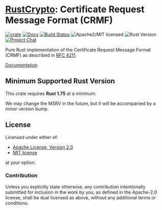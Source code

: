 # [RustCrypto]: Certificate Request Message Format (CRMF)

[![crate][crate-image]][crate-link]
[![Docs][docs-image]][docs-link]
[![Build Status][build-image]][build-link]
![Apache2/MIT licensed][license-image]
![Rust Version][rustc-image]
[![Project Chat][chat-image]][chat-link]

Pure Rust implementation of the Certificate Request Message Format (CRMF) as described in [RFC 4211].

[Documentation][docs-link]

## Minimum Supported Rust Version

This crate requires **Rust 1.75** at a minimum.

We may change the MSRV in the future, but it will be accompanied by a minor
version bump.

## License

Licensed under either of:

- [Apache License, Version 2.0](http://www.apache.org/licenses/LICENSE-2.0)
- [MIT license](http://opensource.org/licenses/MIT)

at your option.

### Contribution

Unless you explicitly state otherwise, any contribution intentionally submitted
for inclusion in the work by you, as defined in the Apache-2.0 license, shall be
dual licensed as above, without any additional terms or conditions.

[//]: # (badges)

[crate-image]: https://buildstats.info/crate/crmf
[crate-link]: https://crates.io/crates/crmf
[docs-image]: https://docs.rs/crmf/badge.svg
[docs-link]: https://docs.rs/crmf/
[build-image]: https://github.com/RustCrypto/formats/actions/workflows/crmf.yml/badge.svg
[build-link]: https://github.com/RustCrypto/formats/actions/workflows/crmf.yml
[license-image]: https://img.shields.io/badge/license-Apache2.0/MIT-blue.svg
[rustc-image]: https://img.shields.io/badge/rustc-1.75+-blue.svg
[chat-image]: https://img.shields.io/badge/zulip-join_chat-blue.svg
[chat-link]: https://rustcrypto.zulipchat.com/#narrow/stream/300570-formats

[//]: # (links)

[RustCrypto]: https://github.com/rustcrypto
[RFC 4211]: https://datatracker.ietf.org/doc/html/rfc4211
